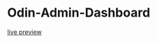 # Odin-Admin-Dashboard
[live preview](https://htmlpreview.github.io/?https://github.com/Bollesh/Odin-Admin-Dashboard/blob/main/index.html)
